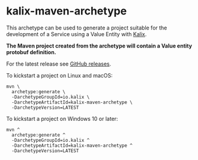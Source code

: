 # kalix-maven-archetype

This archetype can be used to generate a project suitable for the development of a Service using a Value Entity with [Kalix](https://docs.kalix.io).

**The Maven project created from the archetype will contain a Value entity protobuf definition.**

For the latest release see [GitHub releases](https://github.com/lightbend/kalix-jvm-sdk/releases).

To kickstart a project on Linux and macOS:

```shell
mvn \
  archetype:generate \
  -DarchetypeGroupId=io.kalix \
  -DarchetypeArtifactId=kalix-maven-archetype \
  -DarchetypeVersion=LATEST
```

To kickstart a project on Windows 10 or later:

```shell
mvn ^
  archetype:generate ^
  -DarchetypeGroupId=io.kalix ^
  -DarchetypeArtifactId=kalix-maven-archetype ^
  -DarchetypeVersion=LATEST
```
